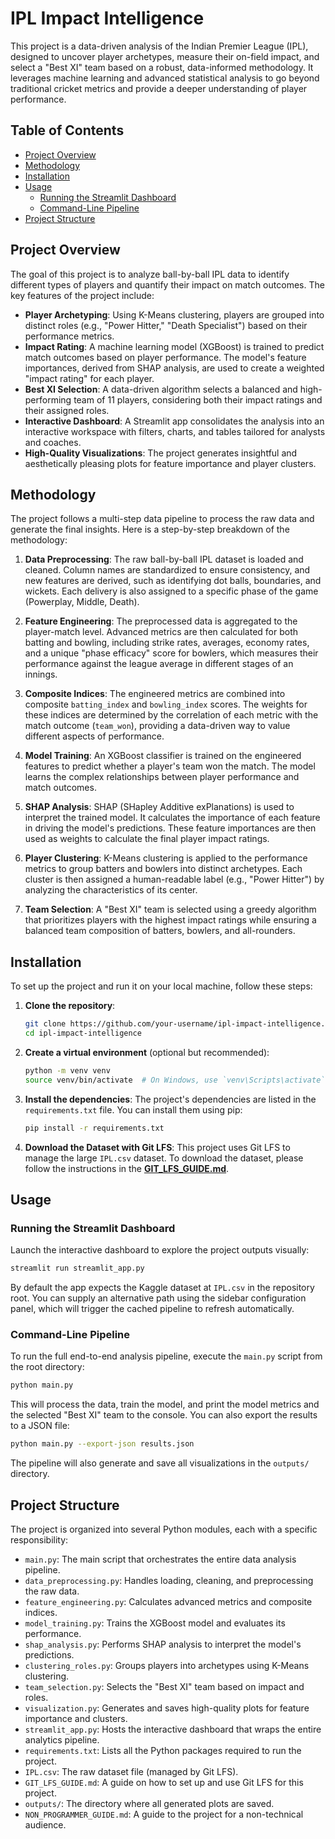 # IPL Impact Intelligence

This project is a data-driven analysis of the Indian Premier League (IPL), designed to uncover player archetypes, measure their on-field impact, and select a "Best XI" team based on a robust, data-informed methodology. It leverages machine learning and advanced statistical analysis to go beyond traditional cricket metrics and provide a deeper understanding of player performance.

## Table of Contents
- [Project Overview](#project-overview)
- [Methodology](#methodology)
- [Installation](#installation)
- [Usage](#usage)
  - [Running the Streamlit Dashboard](#running-the-streamlit-dashboard)
  - [Command-Line Pipeline](#command-line-pipeline)
- [Project Structure](#project-structure)

## Project Overview

The goal of this project is to analyze ball-by-ball IPL data to identify different types of players and quantify their impact on match outcomes. The key features of the project include:

- **Player Archetyping**: Using K-Means clustering, players are grouped into distinct roles (e.g., "Power Hitter," "Death Specialist") based on their performance metrics.
- **Impact Rating**: A machine learning model (XGBoost) is trained to predict match outcomes based on player performance. The model's feature importances, derived from SHAP analysis, are used to create a weighted "impact rating" for each player.
- **Best XI Selection**: A data-driven algorithm selects a balanced and high-performing team of 11 players, considering both their impact ratings and their assigned roles.
- **Interactive Dashboard**: A Streamlit app consolidates the analysis into an interactive workspace with filters, charts, and tables tailored for analysts and coaches.
- **High-Quality Visualizations**: The project generates insightful and aesthetically pleasing plots for feature importance and player clusters.

## Methodology

The project follows a multi-step data pipeline to process the raw data and generate the final insights. Here is a step-by-step breakdown of the methodology:

1.  **Data Preprocessing**: The raw ball-by-ball IPL dataset is loaded and cleaned. Column names are standardized to ensure consistency, and new features are derived, such as identifying dot balls, boundaries, and wickets. Each delivery is also assigned to a specific phase of the game (Powerplay, Middle, Death).

2.  **Feature Engineering**: The preprocessed data is aggregated to the player-match level. Advanced metrics are then calculated for both batting and bowling, including strike rates, averages, economy rates, and a unique "phase efficacy" score for bowlers, which measures their performance against the league average in different stages of an innings.

3.  **Composite Indices**: The engineered metrics are combined into composite `batting_index` and `bowling_index` scores. The weights for these indices are determined by the correlation of each metric with the match outcome (`team_won`), providing a data-driven way to value different aspects of performance.

4.  **Model Training**: An XGBoost classifier is trained on the engineered features to predict whether a player's team won the match. The model learns the complex relationships between player performance and match outcomes.

5.  **SHAP Analysis**: SHAP (SHapley Additive exPlanations) is used to interpret the trained model. It calculates the importance of each feature in driving the model's predictions. These feature importances are then used as weights to calculate the final player impact ratings.

6.  **Player Clustering**: K-Means clustering is applied to the performance metrics to group batters and bowlers into distinct archetypes. Each cluster is then assigned a human-readable label (e.g., "Power Hitter") by analyzing the characteristics of its center.

7.  **Team Selection**: A "Best XI" team is selected using a greedy algorithm that prioritizes players with the highest impact ratings while ensuring a balanced team composition of batters, bowlers, and all-rounders.

## Installation

To set up the project and run it on your local machine, follow these steps:

1.  **Clone the repository**:
    ```bash
    git clone https://github.com/your-username/ipl-impact-intelligence.git
    cd ipl-impact-intelligence
    ```

2.  **Create a virtual environment** (optional but recommended):
    ```bash
    python -m venv venv
    source venv/bin/activate  # On Windows, use `venv\Scripts\activate`
    ```

3.  **Install the dependencies**:
    The project's dependencies are listed in the `requirements.txt` file. You can install them using pip:
    ```bash
    pip install -r requirements.txt
    ```

4.  **Download the Dataset with Git LFS**:
    This project uses Git LFS to manage the large `IPL.csv` dataset. To download the dataset, please follow the instructions in the [**GIT_LFS_GUIDE.md**](./GIT_LFS_GUIDE.md).

## Usage

### Running the Streamlit Dashboard

Launch the interactive dashboard to explore the project outputs visually:

```bash
streamlit run streamlit_app.py
```

By default the app expects the Kaggle dataset at `IPL.csv` in the repository root. You can supply an alternative path using the sidebar configuration panel, which will trigger the cached pipeline to refresh automatically.

### Command-Line Pipeline

To run the full end-to-end analysis pipeline, execute the `main.py` script from the root directory:
```bash
python main.py
```
This will process the data, train the model, and print the model metrics and the selected "Best XI" team to the console. You can also export the results to a JSON file:
```bash
python main.py --export-json results.json
```
The pipeline will also generate and save all visualizations in the `outputs/` directory.

## Project Structure

The project is organized into several Python modules, each with a specific responsibility:

-   `main.py`: The main script that orchestrates the entire data analysis pipeline.
-   `data_preprocessing.py`: Handles loading, cleaning, and preprocessing the raw data.
-   `feature_engineering.py`: Calculates advanced metrics and composite indices.
-   `model_training.py`: Trains the XGBoost model and evaluates its performance.
-   `shap_analysis.py`: Performs SHAP analysis to interpret the model's predictions.
-   `clustering_roles.py`: Groups players into archetypes using K-Means clustering.
-   `team_selection.py`: Selects the "Best XI" team based on impact and roles.
-   `visualization.py`: Generates and saves high-quality plots for feature importance and clusters.
-   `streamlit_app.py`: Hosts the interactive dashboard that wraps the entire analytics pipeline.
-   `requirements.txt`: Lists all the Python packages required to run the project.
-   `IPL.csv`: The raw dataset file (managed by Git LFS).
-   `GIT_LFS_GUIDE.md`: A guide on how to set up and use Git LFS for this project.
-   `outputs/`: The directory where all generated plots are saved.
-   `NON_PROGRAMMER_GUIDE.md`: A guide to the project for a non-technical audience.